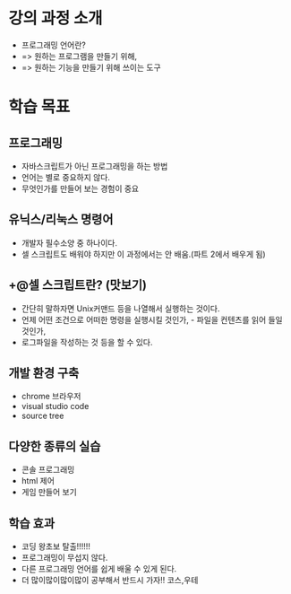 # 강의 과정 소개 

- 프로그래밍 언어란? 
- => 원하는 프로그램을 만들기 위해, 
- => 원하는 기능을 만들기 위해 쓰이는 도구

# 학습 목표

## 프로그래밍 
- 자바스크립트가 아닌 프로그래밍을 하는 방법
- 언어는 별로 중요하지 않다. 
- 무엇인가를 만들어 보는 경험이 중요 

## 유닉스/리눅스 명령어
- 개발자 필수소양 중 하나이다.
- 셀 스크립트도 배워야 하지만 이 과정에서는 안 배움.(파트 2에서 배우게 됨)


## +@셀 스크립트란? (맛보기)
- 간단히 말하자면 Unix커맨드 등을 나열해서 실행하는 것이다. 
- 언제 어떤 조건으로 어떠한 명령을 실행시킬 것인가, - 파일을 컨텐츠를 읽어 들일 것인가, 
- 로그파일을 작성하는 것 등을 할 수 있다. 


## 개발 환경 구축 
- chrome 브라우저
- visual studio code
- source tree

## 다양한 종류의 실습
- 콘솔 프로그래밍 
- html 제어
- 게임 만들어 보기 

## 학습 효과
- 코딩 왕초보 탈출!!!!!! 
- 프로그래밍이 무섭지 않다.
- 다른 프로그래밍 언어를 쉽게 배울 수 있게 된다.
- 더 많이많이많이많이 공부해서 반드시 가자!! 코스,우테